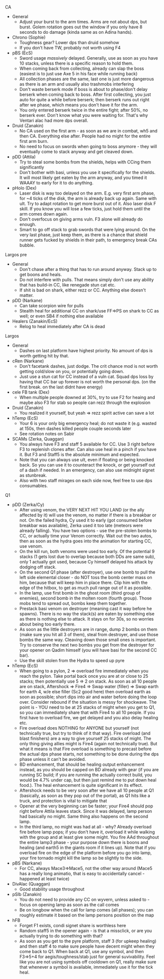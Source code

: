CA
- General
	- Adjust your burst to the arm times. Arms are not about dps, but burst. Golem rotation goes out the window if you only have 8 seconds to do damage (kinda same as on Adina hands).
- Chrono (Sophie)
	- Toughness gear? Lower dps than druid somehow
	- If you don't have TW, probably not worth using F4
- pBS (EcS)
	- Sword usage *massively* delayed. Generally, use as soon as you have 10 stacks, unless there is a specific reason to hold them.
	- When coming back from collecting, already can slap the boss (easiest is to just use Axe 5 in his face while running back)
	- All collection phases are the same, last one is just more dangerous as there is an arm and usually also trashmobs interfering
	- Don't waste berserk mode if boss is about to phase/don't delay berserk when coming back to boss. After first collecting, you just auto for quite a while before berserk; then berserk runs out right after we phase, which means you don't have it for the arm.
	- You only entered berserk twice in the entire fight; after 50%, no berserk ever. Don't know what you were waiting for. That's why Ventari alac had more dps overall.
- Druid (Zanakin)
	- No CA used on the first arm - as soon as we are in combat, wh5 and then CA. Everything else after. People had no might for the entire first arm burn.
	- No need to focus on swords when going to boss anymore - they will eventually come to stack anyway and get cleaved down.
- pDD (Attila)
	- Try to steal some bombs from the shields, helps with CCing them significantly
	- Don't bother with basi, unless you use it specifically for the shields. It will most likely get eaten by the arm anyway, and you timed it WAAAY to early for it to do anything.
- pHolo (Dex)
	- Laser disk is way too delayed on the arm. E.g. very first arm phase, for ~4 ticks of the disk, the arm is already back up again. Same with ult. Try to adapt rotation to get more burst out of it. Also laser disk F skill. If you know you will lose a few ticks, just hold them until the arm comes down again.
	- Don't overfocus on giving arms vuln. F3 alone will already do enough.
	- Smart to go off stack to grab swords that were lying around. On the very last phase, just keep them, as there is a chance that shield runner gets fucked by shields in their path, to emergency break CAs bubble.
	
Largos pre
- General
	- Don't chase after a thing that has to run around anyway. Stack up to get boons and heals.
	- Do not interfere with pulls. That means simply don't use any ability that has build-in CC, like renegade stun cat etc.
	- If shit is bad on shark, either rezz or CC. Anything else doesn't matter.
- pDD (Narkane)
	- Can take scorpion wire for pulls
	- Stealth heal for additional CC on shark/use FF=>PS on shark to CC as well; or even SB4 if nothing else available
- Healers (Zanakin/EcS)
	- Relog to heal immediately after CA is dead
	
Largos
- General
	- Dashes on last platform have highest priority. No amount of dps is worth getting hit by that.
- cRen (Narkane)
	- Don't facetank dashes, just dodge. The crit chance mod is not worth getting cold/slow on you, or potentially going down.
	- Just use a stun cat for CC instead of a vuln cat. Squad dps loss by having that CC bar up forever is not worth the personal dps. (on the first break. on the last didnt have energy)
- cele FB tank (Dex)
	- When multiple people downed at 30%, try to use F2 for heaing and maybe also F3 for stab so people can rezz through the explosion
- Druid (Zanakin)
	- You realized it yourself, but yeah => rezz spirit active can save a lot
- hTemp (EcS)
	- Your 6 is your only big emergency heal; do not waste it (e.g. wasted at 150s, then dashes killed people couple seconds later
	- See rotation notes on Sabir
- SCAMs (Zerka, Quaggan)
	- You always have F3 and staff 5 available for CC. Use 3 right before F3 to replenish clones after. Can also use heal in a pinch if you have it. But F3 and Staff5 is the absolute minimum and expected.
	- Note that you can always use ult, even if floating or being knocked back. So you can use it to counteract the knock, or get yourself out of a dash if needed. In an emergency, can also use midnight signet as stunbreak.
	- Also with two staff mirages on each side now, feel free to use dps consumables.
	
Q1
- pDD (Zerka/Cy)
	- After using venom, the VERY NEXT HIT YOU LAND (or the ally affected by it)  will use the venom, no matter if there is a breakbar or not. On the failed hydra, Cy used it to early (got consumed before breakbar was available), Zerka used it too late (meteors were already falling). You have two options - use the pre-stolen bombs to CC, or actually time your Venom correctly. Wait out the two autos, then as soon as the hydra goes into the animation for starting CC, use venom.
	- On the kill run, both venoms were used too early. Of the potential 9 stacks (1 gets lost due to overlap because both DDs are same sub), only 1 actually got used, because Cy himself delayed his attack by dodging off stack.
	- On the second Q1 phase (after destroyer), use one bomb to pull the left side elemental closer - do NOT toss the bomb center mass on him, because that will keep him in place there. Clip him with the edge of the hitbox, to get as much pull range out of it as possible.
	- In the lamp, use first bomb in the ghost room (third group of enemies), second bomb in the molten room (fourth group). Those mobs tend to spread out, bombs keep them together.
	- Prestack basi venom on destroyer (meaning cast it way before he spawns). There is no way the stack(s) are eaten by something else as there is nothing else to attack. It stays on for 30s, so no worries about being too early there.
	- As soon as the little destroyers are in range, dump 2 bombs on them (make sure you hit all 3 of them), steal from destroyer, and use those bombs the same way. Cleaving down those small ones is important. Try to conserve the next two bombs you get from the destroyer for your opener on Qadim himself (you will have basi for the second CC bar).
	- Use the skill stolen from the Hydra to speed up pyre
- hTemp (EcS)
	- When going to a pylon, 2 => overload fire immediately when you reach the pylon. Take portal back once you are at or close to 25 stacks; then potentially use 5 => 2 on stack. As soon as all 10 people are on stack, Aftershock => Fire4 => Swap water (filler) => Swap earth for earth 4, w/e else filler (Sc2 good here) then overload earth as soon as possible; short dips into air and water before doing the loop over. Consider rebound if the situation is messy for shockwave. The point is - YOU need to be at 25 stacks of might when you get to Q1, so you can immediately share that with Fire4 to all 10 people. If you first have to overload fire, we get delayed and you also delay healing etc.
	- Fire overload does NOTHING for ANYONE but yourself (not technically true, but try to think of it that way). Fire overload (and blast finishers) are a way to give yourself 25 stacks of might. The only thing giving allies might is Fire4 (again not technically true). But what it means is that Fire overload is something to precast before the actual dps phase starts, not something to be done during the dps phase unless it can't be avoided.
	- BD enhancement, that should be healing output enhancement instead, as you should be capped on BD already with gear (if you are running SC build; if you are running the actually correct build, you would be 4.7% under cap, but then just remind me to put down heal food.). The heal enhancement is quite significant in its effect.
	- Aftershock needs to be very soon after we have all 10 people at Q1 (basically, as soon as they pop out of the portal), as Q1 hits like a truck, and protection is vital to mitigate that
	- Opener at the very beginning can be faster; your Fire4 should pop right before Attila leaves stack. Since it was delayed, lamp person had basically no might. Same thing also happens on the second lamp.
	- In the third lamp, no might was had at all - why? Already overload fire before lamp pops; if you don't have it, overload it while walking with the group and at least give some might. You fire AAd throughout the entire lamp3 phase - your purpose down there is boons and healing (and earth5 in the giants room if it lines up). Note that if you overload fire on the edge of the platform before you go into lamp, your fire tornado might kill the lamp so be slightly to the side.
- pBS (Narkane)
	- For CC, always Mace3=>Mace5, not the other way around (Mace5 has a really long animatio, that is easy to accidentally cancel - happened at least twice)
- DivAlac (Quaggan)
	- Good stability usage throughout
- pSlb (Zanakin)
	- You do not need to provide any CC on wyvern, unless asked to - focus on opening lamp as soon as the call comes
	- Be on longbow when the call for lamp comes (all phases); you can roughly estimate it based on the lamp persons position on the map
- hFB
	- Forget F1 exists, condi signet share is worthless here
	- Random staff5 in the opener again - is that a missclick, or are you actually trying to do something with that?
	- As soon as you get to the pyre platform, staff 3 (for upkeep healing) and then staff 4 to make sure people have decent might when they come back to Q1. When back at Q1, use any symbol, and then F3=>5+4 for aegis/toughness/stab just for general suvivability. Feel like you are not using symbols off cooldown on Q1, really make sure that whenever a symbol is available, immediately use it for the tick heal.
